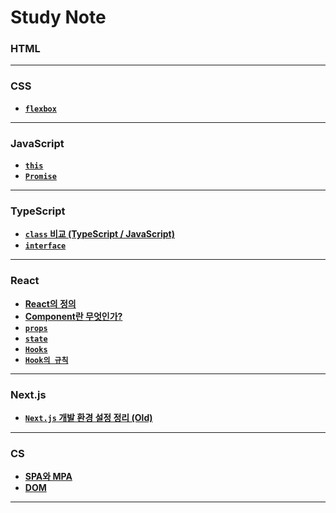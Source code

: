 # Study Note


### HTML
---
### CSS
- **[`flexbox`](/FrontEnd/CSS/flexbox.md)**
---
### JavaScript
- **[`this`](/FrontEnd/JavaScript/JS-this.md)**
- **[`Promise`](/FrontEnd/JavaScript/Sync%20and%20Async/Promise.md)**
---
### TypeScript
- **[`class` 비교 (TypeScript / JavaScript)](/FrontEnd/TypeScript/class_비교_TS-JS.md)**
- **[`interface`](/FrontEnd/TypeScript/interface.md)**
---
### React
- **[React의 정의](/FrontEnd/React/React의%20정의.md)**
- **[Component란 무엇인가?](/FrontEnd/React/Component.md)**
- **[`props`](/FrontEnd/React/React_props.md)**
- **[`state`](/FrontEnd/React/State.md)**
- **[`Hooks`](/FrontEnd/React/Hooks.md)**
- **[`Hook의 규칙`](/FrontEnd/React/Hook의%20규칙.md)**
---
### Next.js
- **[`Next.js` 개발 환경 설정 정리 (Old)]()**
---
### CS
- **[SPA와 MPA](/FrontEnd/Web/SPA와%20MPA.md)**
- **[DOM](/FrontEnd/Web/DOM.md)**
---
